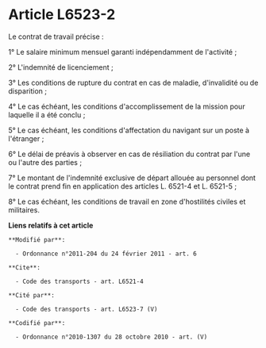 # Article L6523-2

Le contrat de travail précise : 

1° Le salaire minimum mensuel garanti indépendamment de l'activité ; 

2° L'indemnité de licenciement ; 

3° Les conditions de rupture du contrat en cas de maladie, d'invalidité ou de disparition ; 

4° Le cas échéant, les conditions d'accomplissement de la mission pour laquelle il a été conclu ; 

5° Le cas échéant, les conditions d'affectation du navigant sur un poste à l'étranger ; 

6° Le délai de préavis à observer en cas de résiliation du contrat par l'une ou l'autre des parties ; 

7° Le montant de l'indemnité exclusive de départ allouée au personnel dont le contrat prend fin en application des articles
L. 6521-4 et L. 6521-5 ;

8° Le cas échéant, les conditions de travail en zone d'hostilités civiles et militaires.

**Liens relatifs à cet article**

	**Modifié par**:

	  - Ordonnance n°2011-204 du 24 février 2011 - art. 6

	**Cite**:

	  - Code des transports - art. L6521-4

	**Cité par**:

	  - Code des transports - art. L6523-7 (V)

	**Codifié par**:

	  - Ordonnance n°2010-1307 du 28 octobre 2010 - art. (V)

